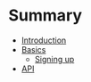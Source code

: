 # Summary

* [Introduction](README.md)
* [Basics](basics/index.md)
   * [Signing up](signingup.md)
* [API](api/index.md)

